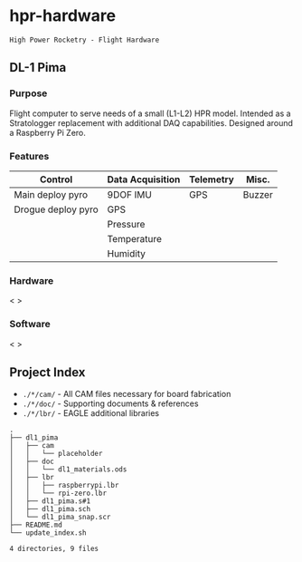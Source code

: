 # hpr-hardware

`High Power Rocketry - Flight Hardware`

## DL-1 Pima

### Purpose

Flight computer to serve needs of a small (L1-L2) HPR model. Intended as a Stratologger replacement with additional DAQ capabilities. Designed around a Raspberry Pi Zero.

### Features

| Control            | Data Acquisition | Telemetry | Misc.  |
|--------------------|------------------|-----------|--------|
| Main deploy pyro   | 9DOF IMU         | GPS       | Buzzer |
| Drogue deploy pyro | GPS              |           |        |
|                    | Pressure         |           |        |
|                    | Temperature      |           |        |
|                    | Humidity         |           |        |

### Hardware

< >

### Software

< >

## Project Index

 - `./*/cam/` - All CAM files necessary for board fabrication  
 - `./*/doc/` - Supporting documents & references 
 - `./*/lbr/` - EAGLE additional libraries 

```
.
├── dl1_pima
│   ├── cam
│   │   └── placeholder
│   ├── doc
│   │   └── dl1_materials.ods
│   ├── lbr
│   │   ├── raspberrypi.lbr
│   │   └── rpi-zero.lbr
│   ├── dl1_pima.s#1
│   ├── dl1_pima.sch
│   └── dl1_pima_snap.scr
├── README.md
└── update_index.sh

4 directories, 9 files
```
